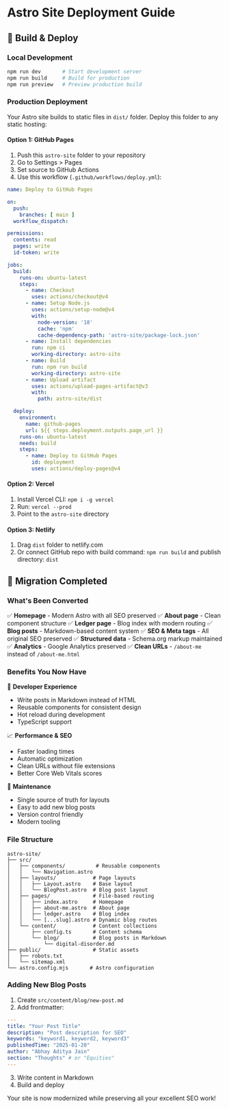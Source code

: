 # Astro Site Deployment Guide

## 🚀 Build & Deploy

### Local Development
```bash
npm run dev       # Start development server
npm run build     # Build for production
npm run preview   # Preview production build
```

### Production Deployment

Your Astro site builds to static files in `dist/` folder. Deploy this folder to any static hosting:

#### Option 1: GitHub Pages
1. Push this `astro-site` folder to your repository
2. Go to Settings > Pages
3. Set source to GitHub Actions
4. Use this workflow (`.github/workflows/deploy.yml`):

```yaml
name: Deploy to GitHub Pages

on:
  push:
    branches: [ main ]
  workflow_dispatch:

permissions:
  contents: read
  pages: write
  id-token: write

jobs:
  build:
    runs-on: ubuntu-latest
    steps:
      - name: Checkout
        uses: actions/checkout@v4
      - name: Setup Node.js
        uses: actions/setup-node@v4
        with:
          node-version: '18'
          cache: 'npm'
          cache-dependency-path: 'astro-site/package-lock.json'
      - name: Install dependencies
        run: npm ci
        working-directory: astro-site
      - name: Build
        run: npm run build
        working-directory: astro-site
      - name: Upload artifact
        uses: actions/upload-pages-artifact@v3
        with:
          path: astro-site/dist

  deploy:
    environment:
      name: github-pages
      url: ${{ steps.deployment.outputs.page_url }}
    runs-on: ubuntu-latest
    needs: build
    steps:
      - name: Deploy to GitHub Pages
        id: deployment
        uses: actions/deploy-pages@v4
```

#### Option 2: Vercel
1. Install Vercel CLI: `npm i -g vercel`
2. Run: `vercel --prod`
3. Point to the `astro-site` directory

#### Option 3: Netlify
1. Drag `dist` folder to netlify.com
2. Or connect GitHub repo with build command: `npm run build` and publish directory: `dist`

## 🔄 Migration Completed

### What's Been Converted
✅ **Homepage** - Modern Astro with all SEO preserved
✅ **About page** - Clean component structure
✅ **Ledger page** - Blog index with modern routing
✅ **Blog posts** - Markdown-based content system
✅ **SEO & Meta tags** - All original SEO preserved
✅ **Structured data** - Schema.org markup maintained
✅ **Analytics** - Google Analytics preserved
✅ **Clean URLs** - `/about-me` instead of `/about-me.html`

### Benefits You Now Have
🚀 **Developer Experience**
- Write posts in Markdown instead of HTML
- Reusable components for consistent design
- Hot reload during development
- TypeScript support

📈 **Performance & SEO**
- Faster loading times
- Automatic optimization
- Clean URLs without file extensions
- Better Core Web Vitals scores

🔧 **Maintenance**
- Single source of truth for layouts
- Easy to add new blog posts
- Version control friendly
- Modern tooling

### File Structure
```
astro-site/
├── src/
│   ├── components/          # Reusable components
│   │   └── Navigation.astro
│   ├── layouts/            # Page layouts
│   │   ├── Layout.astro    # Base layout
│   │   └── BlogPost.astro  # Blog post layout
│   ├── pages/              # File-based routing
│   │   ├── index.astro     # Homepage
│   │   ├── about-me.astro  # About page
│   │   ├── ledger.astro    # Blog index
│   │   └── [...slug].astro # Dynamic blog routes
│   └── content/            # Content collections
│       ├── config.ts       # Content schema
│       └── blog/           # Blog posts in Markdown
│           └── digital-disorder.md
├── public/                 # Static assets
│   ├── robots.txt
│   └── sitemap.xml
└── astro.config.mjs       # Astro configuration
```

### Adding New Blog Posts
1. Create `src/content/blog/new-post.md`
2. Add frontmatter:
```yaml
---
title: "Your Post Title"
description: "Post description for SEO"
keywords: "keyword1, keyword2, keyword3"
publishedTime: "2025-01-20"
author: "Abhay Aditya Jain"
section: "Thoughts" # or "Equities"
---
```
3. Write content in Markdown
4. Build and deploy

Your site is now modernized while preserving all your excellent SEO work!
